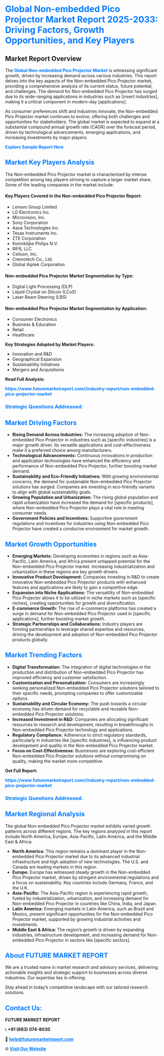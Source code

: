 <h1 style="color: #007BFF;">Global Non-embedded Pico Projector Market Report 2025-2033: Driving Factors, Growth Opportunities, and Key Players</h1>

<section id="overview">
<h2>Market Report Overview</h2>
<p>The <a href="https://www.futuremarketreport.com//industry-report/non-embedded-pico-projector-market" style="color: #007BFF; text-decoration: none;"><strong>Global Non-embedded Pico Projector Market</strong></a> is witnessing significant growth, driven by increasing demand across various industries. This report delves into the key aspects of the Non-embedded Pico Projector market, providing a comprehensive analysis of its current status, future potential, and challenges. The demand for Non-embedded Pico Projector has surged due to its wide-ranging applications in industries such as [insert industries], making it a critical component in modern-day [applications].</p>
<p>As consumer preferences shift and industries innovate, the Non-embedded Pico Projector market continues to evolve, offering both challenges and opportunities for stakeholders. The global market is expected to expand at a substantial compound annual growth rate (CAGR) over the forecast period, driven by technological advancements, emerging applications, and increasing investments by major players.</p>
</section>

<section id="overview">
<p><a href="https://www.futuremarketreport.com//request-sample/reportId=54040" style="color: #007BFF; text-decoration: none;"><strong>Explore Sample Report Here</strong></a></p>
</section>

<section id="key-players">
<h2 style="color: #007BFF;">Market Key Players Analysis</h2>
<p>The Non-embedded Pico Projector market is characterized by intense competition among key players striving to capture a larger market share. Some of the leading companies in the market include:</p>
<h4>Key Players Covered in the Non-embedded Pico Projector Report:</h4>
<ul><li>Lenovo Group Limited</li><li>LG Electronics Inc.</li><li>Microvision, Inc.</li><li>Sony Corporation</li><li>Aaxa Technologies Inc.</li><li>Texas Instruments Inc.</li><li>ZTE Corporation</li><li>Koninklijke Philips N.V.</li><li>RIF6, LLC</li><li>Celluon, Inc.</li><li>Cremotech Co., Ltd.</li><li>Global Aiptek Corporation</li></ul>
<h4>Non-embedded Pico Projector Market Segmentation by Type:</h4>
<ul><li>Digital Light Processing (DLP)</li><li>Liquid Crystal on Silicon (LCoS)</li><li>Laser Beam Steering (LBS)</li></ul>

<h4>Non-embedded Pico Projector Market Segmentation by Application:</h4>
<ul><li>Consumer Electronics</li><li>Business &amp; Education</li><li>Retail</li><li>Healthcare</li></ul>
<p><strong>Key Strategies Adopted by Market Players:</strong></p>
<ul>
<li>Innovation and R&D</li>
<li>Geographical Expansion</li>
<li>Sustainability Initiatives</li>
<li>Mergers and Acquisitions</li>
</ul>
</section>

<section>
<p><strong>Read Full Analysis: </strong></p><a href="https://www.futuremarketreport.com//industry-report/non-embedded-pico-projector-market" style="color: #007BFF; text-decoration: none;"><strong>https://www.futuremarketreport.com//industry-report/non-embedded-pico-projector-market</strong></a>
<h3 style="color: #007BFF;">Strategic Questions Addressed:</h3>
</section>

<section id="driving-factors">
<h2 style="color: #007BFF;">Market Driving Factors</h2>
<ul>
<li><strong>Rising Demand Across Industries:</strong> The increasing adoption of Non-embedded Pico Projector in industries such as [specific industries] is a major growth driver. Its versatile applications and cost-effectiveness make it a preferred choice among manufacturers.</li>
<li><strong>Technological Advancements:</strong> Continuous innovations in production and application technologies have enhanced the efficiency and performance of Non-embedded Pico Projector, further boosting market demand.</li>
<li><strong>Sustainability and Eco-Friendly Initiatives:</strong> With growing environmental concerns, the demand for sustainable Non-embedded Pico Projector solutions has surged. Companies are investing in eco-friendly variants to align with global sustainability goals.</li>
<li><strong>Growing Population and Urbanization:</strong> The rising global population and rapid urbanization have increased the demand for [specific products], where Non-embedded Pico Projector plays a vital role in meeting consumer needs.</li>
<li><strong>Government Policies and Incentives:</strong> Supportive government regulations and incentives for industries using Non-embedded Pico Projector have created a conducive environment for market growth.</li>
</ul>
</section>

<section id="growth-opportunities">
<h2 style="color: #007BFF;">Market Growth Opportunities</h2>
<ul>
<li><strong>Emerging Markets:</strong> Developing economies in regions such as Asia-Pacific, Latin America, and Africa present untapped potential for the Non-embedded Pico Projector market. Increasing industrialization and urbanization in these regions are key growth drivers.</li>
<li><strong>Innovative Product Development:</strong> Companies investing in R&D to create innovative Non-embedded Pico Projector products with enhanced features and applications are likely to gain a competitive edge.</li>
<li><strong>Expansion into Niche Applications:</strong> The versatility of Non-embedded Pico Projector allows it to be utilized in niche markets such as [specific niches], creating opportunities for growth and diversification.</li>
<li><strong>E-commerce Growth:</strong> The rise of e-commerce platforms has created a surge in demand for Non-embedded Pico Projector used in [specific applications], further boosting market growth.</li>
<li><strong>Strategic Partnerships and Collaborations:</strong> Industry players are forming partnerships to leverage shared expertise and resources, driving the development and adoption of Non-embedded Pico Projector products globally.</li>
</ul>
</section>

<section id="trending-factors">
<h2 style="color: #007BFF;">Market Trending Factors</h2>
<ul>
<li><strong>Digital Transformation:</strong> The integration of digital technologies in the production and distribution of Non-embedded Pico Projector has improved efficiency and customer satisfaction.</li>
<li><strong>Customization and Personalization:</strong> Consumers are increasingly seeking personalized Non-embedded Pico Projector solutions tailored to their specific needs, prompting companies to offer customizable options.</li>
<li><strong>Sustainability and Circular Economy:</strong> The push towards a circular economy has driven demand for recyclable and reusable Non-embedded Pico Projector solutions.</li>
<li><strong>Increased Investment in R&D:</strong> Companies are allocating significant resources to research and development, resulting in breakthroughs in Non-embedded Pico Projector technology and applications.</li>
<li><strong>Regulatory Compliance:</strong> Adherence to strict regulatory standards, particularly in industries like [specific industries], is influencing product development and quality in the Non-embedded Pico Projector market.</li>
<li><strong>Focus on Cost-Effectiveness:</strong> Businesses are exploring cost-efficient Non-embedded Pico Projector solutions without compromising on quality, making the market more competitive.</li>
</ul>
</section>

<section>
<p><strong>Get Full Report: </strong></p><a href="https://www.futuremarketreport.com//industry-report/non-embedded-pico-projector-market" style="color: #007BFF; text-decoration: none;"><strong>https://www.futuremarketreport.com//industry-report/non-embedded-pico-projector-market</strong></a>
<h3 style="color: #007BFF;">Strategic Questions Addressed:</h3>
</section>


<section id="regional-analysis">
<h2 style="color: #007BFF;">Market Regional Analysis</h2>
<p>The global Non-embedded Pico Projector market exhibits varied growth patterns across different regions. The key regions analyzed in this report include North America, Europe, Asia-Pacific, Latin America, and the Middle East & Africa:</p>
<ul>
<li><strong>North America:</strong> This region remains a dominant player in the Non-embedded Pico Projector market due to its advanced industrial infrastructure and high adoption of new technologies. The U.S. and Canada are leading markets in this region.</li>
<li><strong>Europe:</strong> Europe has witnessed steady growth in the Non-embedded Pico Projector market, driven by stringent environmental regulations and a focus on sustainability. Key countries include Germany, France, and the U.K.</li>
<li><strong>Asia-Pacific:</strong> The Asia-Pacific region is experiencing rapid growth, fueled by industrialization, urbanization, and increasing demand for Non-embedded Pico Projector in countries like China, India, and Japan.</li>
<li><strong>Latin America:</strong> Emerging markets in Latin America, such as Brazil and Mexico, present significant opportunities for the Non-embedded Pico Projector market, supported by growing industrial activities and investments.</li>
<li><strong>Middle East & Africa:</strong> The region’s growth is driven by expanding industries, infrastructure development, and increasing demand for Non-embedded Pico Projector in sectors like [specific sectors].</li>
</ul>
</section>

<footer>
<h2 style="color: #007BFF;">About FUTURE MARKET REPORT</h2>
<p>We are a trusted name in market research and advisory services, delivering actionable insights and strategic support to businesses across diverse industries. Our expertise lies in offering:</p>

<p>Stay ahead in today’s competitive landscape with our tailored research solutions.</p>

<h2 style="color: #007BFF;">Contact Us:</h2>
<p><strong>FUTURE MARKET REPORT</strong></p>
<p>📞 <strong>+91 (883) 074-8030</strong></p>
<p>📧 <strong><a href="mailto:help@futuremarketreport.com" style="color: #007BFF;">help@futuremarketreport.com</a></strong></p>
<p>🌐 <strong><a href="https://www.futuremarketreport.com/" style="color: #007BFF;">Visit Our Website</a></strong></p>
</footer>